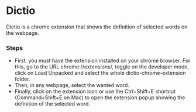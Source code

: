 # Dictio
Dictio is a chrome extension that shows the definition of selected words on the webpage.

### Steps
* First, you must have the extension installed on your chrome browser. For this, go to the URL chrome://extensions/, toggle on the developer mode, click on Load Unpacked and select the whole dictio-chrome-extension folder.
* Then, in any webpage, select the wanted word.
* Finally, click on the extension icon or use the Ctrl+Shift+E shortcut (Command+Shift+E on Mac) to open the extension popup showing the definition of the selected word.
